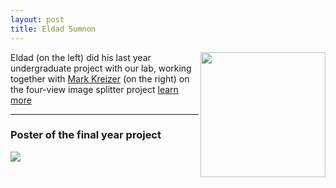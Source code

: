 ```yaml
---
layout: post
title: Eldad Sumnon
---
```


<!-- ![]({{site.baseurl}}/images/mark_eldad_mirrors_test.png) -->

<img src  = "{{ site.baseurl }}/images/mark_eldad_mirrors_test.png" width = "200" align="right">


Eldad (on the left) did his last year undergraduate project with our lab, working together with [Mark Kreizer](mark_kreizer.html)
(on the right) on the four-view image splitter project <a href="{{ site.baseurl }}/research/splitter.html" class="button alt small"> learn more </a>


--------
### Poster of the final year project
![]({{site.baseurl}}/images/eldad_poster.jpg)
